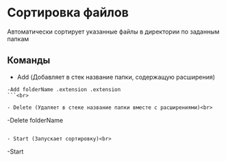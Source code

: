 <h1>Сортировка файлов</h1>
<p>Автоматически сортирует указанные файлы в директории по заданным папкам<br></p>
<h2>Команды</h2>

- Add (Добавляет в стек название папки, содержащую расширения)<br>
```
-Add folderName .extension .extension
```<br>

- Delete (Удаляет в стеке название папки вместе с расширениями)<br>
```
-Delete folderName 
```<br>

- Start (Запускает сортировку)<br>
```
-Start
```

